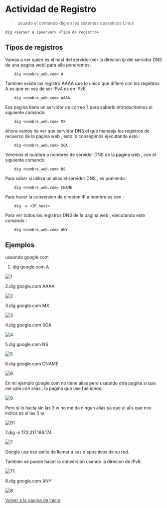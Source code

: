 # Actividad de Registro

>usuado el comando dig en los sistemas operativos Linux

    dig <server o ipserver> <Tipo de registro>
    
## Tipos de registros 
 
Vamos a ver quien es el host del servidor(ver la direcion ip del servidor DNS de una pagina web) para ello pondremos:

        dig <nombre_web.com> A

Tambien existe los registro AAAA que lo unico que difiere con los regidtros A es que en vez de ser IPv4 es en IPv6.

        dig <nombre_web.com> AAAA

Esa pagina tiene un servidor de correo ? para saberlo introduciremos el siguiente comando:

        dig <nombre_web.com> MX

Ahora vamos ha ver que servidor DNS el que manaeja los registros de recuerso de la pagina web , esto lo consegimos ejecutando esto :

        dig <nombre_web.com> SOA
        
Veremos el nombre o nombres de servidor DNS de la pagina web , con el siguiente comando: 

        dig <nombre_web.com> NS

Para saber si utiliza un alias el servidor DNS , es poniendo :

        dig <nombre_web.com> CNAME

Para hacer la conversion de direcion IP a nombre es con :

        dig -x <IP_host> 

Para ver todos los registros DNS de la pagina web , ejecutando este comando : 

        dig <nombre_web.com> ANY
        
## Ejemplos

usaundo google.com

1. dig google.com A

![1](./imagenes/1.PNG)

2.dig google.com AAAA

![2](./imagenes/2.PNG)

3.dig google.com MX

![3](./imagenes/3.PNG)

4.dig google.com SOA

![4](./imagenes/4.PNG)

5.dig google.com NS

![5](./imagenes/5.PNG)

 6.dig google.com CNAME
 
 ![6](./imagenes/6.PNG)
 
 En mi ejemplo google.com no tiene alias pero usaundo otra pagina si que me sale con alias , la pagina que use fue ionos. 
 
  ![9](./imagenes/9.PNG)
 
Pero si lo hacia sin las 3 w no me da ningun alias ya que el alis que nos indica es si las 3 w.

 ![91](./imagenes/9_1.PNG)
 
7.dig -x 172.217.168.174

![7](./imagenes/7.PNG)

Google usa ese estilo de llamar a sus dispositivos de su red.

Tambien se puede hacer la conversion usando la direcion de IPv6.

![71](./imagenes/7_1.PNG)

8.dig google.com ANY

![8](./imagenes/8.PNG)

[Volver a la oagina de inicio](README.md)
